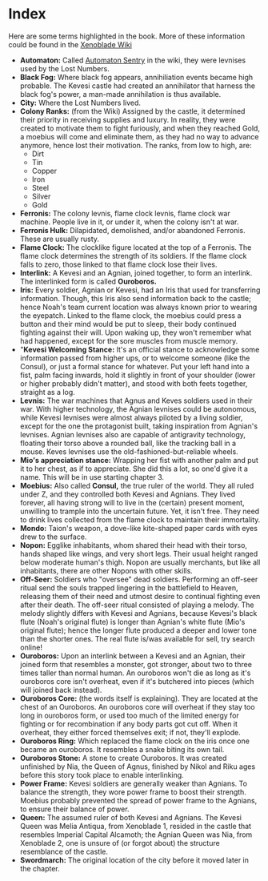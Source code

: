 # Index

Here are some terms highlighted in the book. More of these information could be found in the [Xenoblade Wiki](https://xenoblade.fandom.com/wiki/)

- **Automaton:** Called [Automaton Sentry](https://xenoblade.fandom.com/wiki/Automaton_Sentry) in the wiki, they were levnises used by the Lost Numbers. 
- **Black Fog:** Where black fog appears, annihiliation events became high probable. The Kevesi castle had created an annihilator that harness the black fog's power, a man-made annihilation is thus available. 
- **City:** Where the Lost Numbers lived.
- **Colony Ranks:** (from the Wiki) Assigned by the castle, it determined their priority in receiving supplies and luxury. In reality, they were created to motivate them to fight furiously, and when they reached Gold, a moebius will come and eliminate them, as they had no way to advance anymore, hence lost their motivation. The ranks, from low to high, are: 
  - Dirt
  - Tin
  - Copper
  - Iron
  - Steel
  - Silver
  - Gold
- **Ferronis:** The colony levnis, flame clock levnis, flame clock war machine. People live in it, or under it, when the colony isn't at war. 
- **Ferronis Hulk:** Dilapidated, demolished, and/or abandoned Ferronis. These are usually rusty. 
- **Flame Clock:** The clocklike figure located at the top of a Ferronis. The flame clock determines the strength of its soldiers. If the flame clock falls to zero, those linked to that flame clock lose their lives. 
- **Interlink:** A Kevesi and an Agnian, joined together, to form an interlink. The interlinked form is called **Ouroboros.**
- **Iris:** Every soldier, Agnian or Kevesi, had an Iris that used for transferring information. Though, this Iris also send information back to the castle; hence Noah's team current location was always known prior to wearing the eyepatch. Linked to the flame clock, the moebius could press a button and their mind would be put to sleep, their body continued fighting against their will. Upon waking up, they won't remember what had happened, except for the sore muscles from muscle memory. 
- "**Kevesi Welcoming Stance:** It's an official stance to acknowledge some information passed from higher ups, or to welcome someone (like the Consul), or just a formal stance for whatever. Put your left hand into a fist, palm facing inwards, hold it slightly in front of your shoulder (lower or higher probably didn't matter), and stood with both feets together, straight as a log. 
- **Levnis:** The war machines that Agnus and Keves soldiers used in their war. With higher technology, the Agnian levnises could be autonomous, while Kevesi levnises were almost always piloted by a living soldier, except for the one the protagonist built, taking inspiration from Agnian's levnises. Agnian levnises also are capable of antigravity technology, floating their torso above a rounded ball, like the tracking ball in a mouse. Keves levnises use the old-fashioned-but-reliable wheels. 
- **Mio's appreciation stance:** Wrapping her fist with another palm and put it to her chest, as if to appreciate. She did this a lot, so one'd give it a name. This will be in use starting chapter 3. 
- **Moebius:** Also called **Consul,** the true ruler of the world. They all ruled under Z, and they controlled both Kevesi and Agnians. They lived forever, all having strong will to live in the (certain) present moment, unwilling to trample into the uncertain future. Yet, it isn't free. They need to drink lives collected from the flame clock to maintain their immortality. 
- **Mondo:** Taion's weapon, a dove-like kite-shaped paper cards with eyes drew to the surface. 
- **Nopon:** Egglike inhabitants, whom shared their head with their torso, hands shaped like wings, and very short legs. Their usual height ranged below moderate human's thigh. Nopon are usually merchants, but like all inhabitants, there are other Nopons with other skills. 
- **Off-Seer:** Soldiers who "oversee" dead soldiers. Performing an off-seer ritual send the souls trapped lingering in the battlefield to Heaven, releasing them of their need and utmost desire to continual fighting even after their death. The off-seer ritual consisted of playing a melody. The melody slightly differs with Kevesi and Agnians, because Kevesi's black flute (Noah's original flute) is longer than Agnian's white flute (Mio's original flute); hence the longer flute produced a deeper and lower tone than the shorter ones. The real flute is/was available for sell, try search online! 
- **Ouroboros:** Upon an interlink between a Kevesi and an Agnian, their joined form that resembles a monster, got stronger, about two to three times taller than normal human. An ouroboros won't die as long as it's ouroboros core isn't overheat, even if it's butchered into pieces (which will joined back instead). 
- **Ouroboros Core:** (the words itself is explaining). They are located at the chest of an Ouroboros. An ouroboros core will overheat if they stay too long in ouroboros form, or used too much of the limited energy for fighting or for recombination if any body parts got cut off. When it overheat, they either forced themselves exit; if not, they'll explode. 
- **Ouroboros Ring:** Which replaced the flame clock on the iris once one became an ouroboros. It resembles a snake biting its own tail. 
- **Ouroboros Stone:** A stone to create Ouroboros. It was created unfinished by Nia, the Queen of Agnus, finished by Nikol and Riku ages before this story took place to enable interlinking. 
- **Power Frame:** Kevesi soldiers are generally weaker than Agnians. To balance the strength, they wore power frame to boost their strength. Moebius probably prevented the spread of power frame to the Agnians, to ensure their balance of power. 
- **Queen:** The assumed ruler of both Kevesi and Agnians. The Kevesi Queen was Melia Antiqua, from Xenoblade 1, resided in the castle that resembles Imperial Capital Alcamoth; the Agnian Queen was Nia, from Xenoblade 2, one is unsure of (or forgot about) the structure resemblance of the castle. 
- **Swordmarch:** The original location of the city before it moved later in the chapter. 
